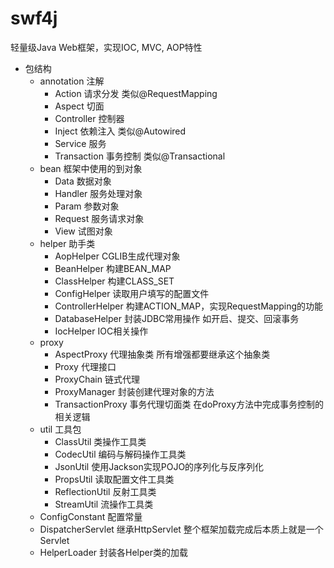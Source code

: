 # swf4j
轻量级Java Web框架，实现IOC, MVC, AOP特性

* 包结构
    * annotation 注解
        * Action 请求分发 类似@RequestMapping
        * Aspect 切面
        * Controller 控制器
        * Inject 依赖注入 类似@Autowired
        * Service 服务
        * Transaction 事务控制 类似@Transactional
    * bean 框架中使用的到对象
        * Data 数据对象
        * Handler 服务处理对象
        * Param 参数对象
        * Request 服务请求对象
        * View 试图对象
    * helper 助手类
        * AopHelper CGLIB生成代理对象
        * BeanHelper 构建BEAN_MAP
        * ClassHelper 构建CLASS_SET
        * ConfigHelper 读取用户填写的配置文件
        * ControllerHelper 构建ACTION_MAP，实现RequestMapping的功能
        * DatabaseHelper 封装JDBC常用操作 如开启、提交、回滚事务
        * IocHelper IOC相关操作
    * proxy 
        * AspectProxy 代理抽象类 所有增强都要继承这个抽象类
        * Proxy 代理接口
        * ProxyChain 链式代理
        * ProxyManager 封装创建代理对象的方法
        * TransactionProxy 事务代理切面类 在doProxy方法中完成事务控制的相关逻辑
    * util 工具包
        * ClassUtil 类操作工具类
        * CodecUtil 编码与解码操作工具类
        * JsonUtil 使用Jackson实现POJO的序列化与反序列化
        * PropsUtil 读取配置文件工具类
        * ReflectionUtil 反射工具类
        * StreamUtil 流操作工具类
    * ConfigConstant 配置常量
    * DispatcherServlet 继承HttpServlet 整个框架加载完成后本质上就是一个Servlet
    * HelperLoader 封装各Helper类的加载